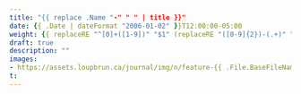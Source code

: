```yaml
---
title: "{{ replace .Name "-" " " | title }}"
date: {{ .Date | dateFormat "2006-01-02" }}T12:00:00-05:00
weight: {{ replaceRE "^[0]+([1-9])" "$1" (replaceRE "([0-9]{2})-(.+)" "$1" .Name) }}
draft: true
description: ""
images:
- https://assets.loupbrun.ca/journal/img/n/feature-{{ .File.BaseFileName }}.jpg
t:
---
```


